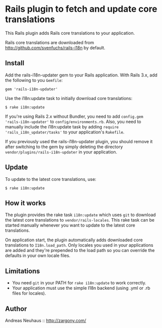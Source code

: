 Rails plugin to fetch and update core translations
==================================================

This Rails plugin adds Rails core translations to your application.

Rails core translations are downloaded from <http://github.com/svenfuchs/rails-i18n> by default.

Install
-------

Add the rails-i18n-updater gem to your Rails application. With Rails 3.x, add the
following to you `Gemfile`:

    gem 'rails-i18n-updater'

Use the i18n:update task to initially download core translations:

    $ rake i18n:update

If you're using Rails 2.x without Bundler, you need to add `config.gem 'rails-i18n-updater'`
to `config/environments.rb`. Also, you need to manually include the i18n:update task by
adding `require 'rails_i18n_updater/tasks'` to your application's `Rakefile`.

If you previously used the rails-i18n-updater plugin, you should remove it after
switching to the gem by simply deleting the directory `vendor/plugins/rails-i18n-updater`
in your application.

Update
------

To update to the latest core translations, use:

    $ rake i18n:update

How it works
------------

The plugin provides the rake task `i18n:update` which uses `git` to download the latest core translations to `vendor/rails-locales`. This rake task can be started manually whenever you want to update to the latest core translations.

On application start, the plugin automatically adds downloaded core translations to `I18n.load_path`. Only locales you used in your applications are added and they're prepended to the load path so you can override the defaults in your own locale files.

Limitations
-----------

- You need `git` in your PATH for `rake i18n:update` to work correctly.
- Your application must use the simple I18n backend (using .yml or .rb files for locales).

Author
------

Andreas Neuhaus :: <http://zargony.com/>
